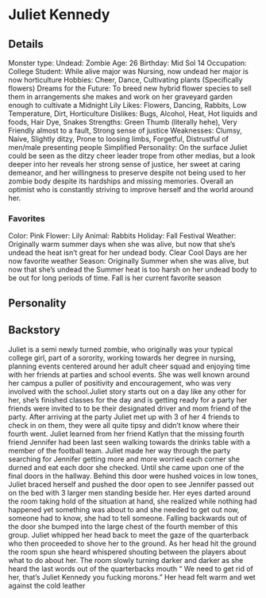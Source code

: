 # Juliet Kennedy 
## Details
Monster type: Undead: Zombie
Age: 26
Birthday: Mid Sol 14
Occupation: College Student: While alive major was Nursing, now undead her major is now horticulture
Hobbies: Cheer, Dance, Cultivating plants (Specifically flowers)
Dreams for the Future: To breed new hybrid flower species to sell them in arrangements she makes and work on her graveyard garden enough to cultivate a Midnight Lily
Likes:  Flowers, Dancing, Rabbits,  Low Temperature, Dirt, Horticulture 
Dislikes: Bugs, Alcohol,  Heat, Hot liquids and foods, Hair Dye, Snakes
Strengths: Green Thumb (literally hehe), Very Friendly almost to a fault, Strong sense of justice 
Weaknesses: Clumsy, Naive, Slightly ditzy, Prone to loosing limbs, Forgetful, Distrustful of men/male presenting people
Simplified Personality: On the surface Juliet could be seen as the ditzy cheer leader trope from other medias, but a look deeper into her reveals her strong sense of justice, her sweet at caring demeanor, and her willingness to preserve despite not being used to her zombie body despite its hardships and missing memories. Overall an optimist who is constantly striving to improve herself and the world around her.

### Favorites
Color: Pink
Flower: Lily
Animal: Rabbits
Holiday: Fall Festival 
Weather: Originally warm summer days when she was alive, but now that she’s undead the heat isn’t great for her undead body. Clear Cool Days are her now favorite weather
Season: Originally Summer when she was alive, but now that she’s undead the Summer heat is too harsh on her undead body to be out for long periods of time. Fall is her current favorite season


## Personality 

## Backstory 

Juliet is a semi newly turned zombie, who originally was your typical college girl, part of a sorority, working towards her degree in nursing, planning events centered around her adult cheer squad and enjoying time with her friends at parties and school events. She was well known around her campus a puller of positivity and encouragement, who was very involved with the school.Juliet story starts out on a day like any other for her, she’s finished classes for the day and is getting ready for a party her friends were invited to to be their designated driver and mom friend of the party. After arriving at the party Juliet met up with 3 of her 4 friends to check in on them, they were all quite tipsy and didn’t know where their fourth went. Juliet learned from her friend Katlyn that the missing fourth friend Jennifer had been last seen walking towards the drinks table with a member of the football team. Juliet made her way through the party searching for Jennifer getting more and more worried each corner she durned and eat each door she checked. Until she came upon one of the final doors in the hallway. Behind this door were hushed voices in low tones, Juliet braced herself and pushed the door open to see Jennifer passed out on the bed  with 3 larger men standing beside her. Her eyes darted around the room taking hold of the situation at hand, she realized while nothing had happened yet something was about to and she needed to get out now, someone had to know, she had to tell someone. Falling backwards out of the door she bumped into the large chest of the fourth member of this group. Juliet whipped her head back to meet the gaze of the quarterback who then proceeded to shove her to the ground. As her head hit the ground the room spun she heard whispered shouting between the players about what to do about her. The room slowly turning darker and darker as she heard the last words out of the quarterbacks mouth “ We need to get rid of her, that’s Juliet Kennedy you fucking morons.” Her head felt warm and wet against the cold leather 

